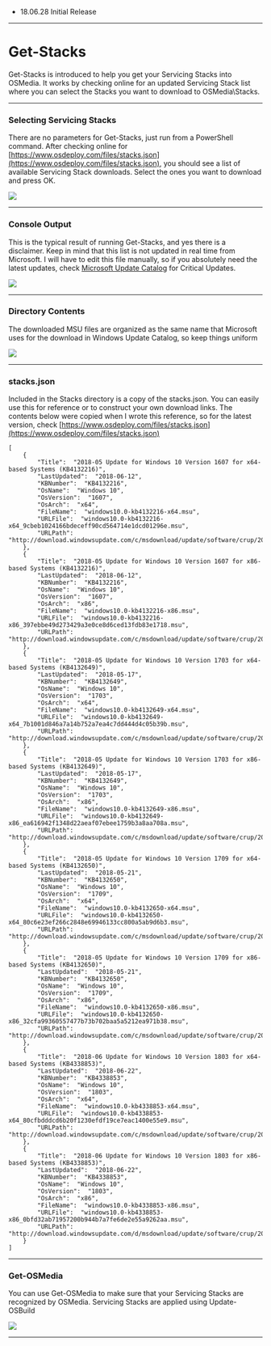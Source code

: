 * 18.06.28 Initial Release

---

# Get-Stacks

Get-Stacks is introduced to help you get your Servicing Stacks into OSMedia.  It works by checking online for an updated Servicing Stack list where you can select the Stacks you want to download to OSMedia\Stacks.

---

### Selecting Servicing Stacks

There are no parameters for Get-Stacks, just run from a PowerShell command.  After checking online for [https://www.osdeploy.com/files/stacks.json](https://www.osdeploy.com/files/stacks.json), you should see a list of available Servicing Stack downloads.  Select the ones you want to download and press OK.

![](/assets/2018-06-27_22-32-19.png)

---

### Console Output

This is the typical result of running Get-Stacks, and yes there is a disclaimer.  Keep in mind that this list is not updated in real time from Microsoft.  I will have to edit this file manually, so if you absolutely need the latest updates, check [Microsoft Update Catalog](https://www.catalog.update.microsoft.com/Home.aspx) for Critical Updates.

![](/assets/2018-06-27_22-37-58.png)

---

### Directory Contents

The downloaded MSU files are organized as the same name that Microsoft uses for the download in Windows Update Catalog, so keep things uniform

![](/assets/2018-06-27_22-58-26.png)

---

### stacks.json

Included in the Stacks directory is a copy of the stacks.json.  You can easily use this for reference or to construct your own download links.  The contents below were copied when I wrote this reference, so for the latest version, check [https://www.osdeploy.com/files/stacks.json](https://www.osdeploy.com/files/stacks.json)

```
[
    {
        "Title":  "2018-05 Update for Windows 10 Version 1607 for x64-based Systems (KB4132216)",
        "LastUpdated":  "2018-06-12",
        "KBNumber":  "KB4132216",
        "OsName":  "Windows 10",
        "OsVersion":  "1607",
        "OsArch":  "x64",
        "FileName":  "windows10.0-kb4132216-x64.msu",
        "URLFile":  "windows10.0-kb4132216-x64_9cbeb1024166bdeceff90cd564714e1dcd01296e.msu",
        "URLPath":  "http://download.windowsupdate.com/c/msdownload/update/software/crup/2018/05/"
    },
    {
        "Title":  "2018-05 Update for Windows 10 Version 1607 for x86-based Systems (KB4132216)",
        "LastUpdated":  "2018-06-12",
        "KBNumber":  "KB4132216",
        "OsName":  "Windows 10",
        "OsVersion":  "1607",
        "OsArch":  "x86",
        "FileName":  "windows10.0-kb4132216-x86.msu",
        "URLFile":  "windows10.0-kb4132216-x86_397ebbe49d273429a3e0ce8d6ced13fdb83e1718.msu",
        "URLPath":  "http://download.windowsupdate.com/c/msdownload/update/software/crup/2018/05/"
    },
    {
        "Title":  "2018-05 Update for Windows 10 Version 1703 for x64-based Systems (KB4132649)",
        "LastUpdated":  "2018-05-17",
        "KBNumber":  "KB4132649",
        "OsName":  "Windows 10",
        "OsVersion":  "1703",
        "OsArch":  "x64",
        "FileName":  "windows10.0-kb4132649-x64.msu",
        "URLFile":  "windows10.0-kb4132649-x64_7b1001d846a7a14b752a7ea4c7dd444d4c05b39b.msu",
        "URLPath":  "http://download.windowsupdate.com/c/msdownload/update/software/crup/2018/05/"
    },
    {
        "Title":  "2018-05 Update for Windows 10 Version 1703 for x86-based Systems (KB4132649)",
        "LastUpdated":  "2018-05-17",
        "KBNumber":  "KB4132649",
        "OsName":  "Windows 10",
        "OsVersion":  "1703",
        "OsArch":  "x86",
        "FileName":  "windows10.0-kb4132649-x86.msu",
        "URLFile":  "windows10.0-kb4132649-x86_ea616942f1348d22aeaf07ebee1759b3a8aa708a.msu",
        "URLPath":  "http://download.windowsupdate.com/c/msdownload/update/software/crup/2018/05/"
    },
    {
        "Title":  "2018-05 Update for Windows 10 Version 1709 for x64-based Systems (KB4132650)",
        "LastUpdated":  "2018-05-21",
        "KBNumber":  "KB4132650",
        "OsName":  "Windows 10",
        "OsVersion":  "1709",
        "OsArch":  "x64",
        "FileName":  "windows10.0-kb4132650-x64.msu",
        "URLFile":  "windows10.0-kb4132650-x64_80c6e23ef266c2848e69946133cc800a5ab9d6b3.msu",
        "URLPath":  "http://download.windowsupdate.com/c/msdownload/update/software/crup/2018/05/"
    },
    {
        "Title":  "2018-05 Update for Windows 10 Version 1709 for x86-based Systems (KB4132650)",
        "LastUpdated":  "2018-05-21",
        "KBNumber":  "KB4132650",
        "OsName":  "Windows 10",
        "OsVersion":  "1709",
        "OsArch":  "x86",
        "FileName":  "windows10.0-kb4132650-x86.msu",
        "URLFile":  "windows10.0-kb4132650-x86_32cfa99360557477b73b702baa5a5212ea971b38.msu",
        "URLPath":  "http://download.windowsupdate.com/c/msdownload/update/software/crup/2018/05/"
    },
    {
        "Title":  "2018-06 Update for Windows 10 Version 1803 for x64-based Systems (KB4338853)",
        "LastUpdated":  "2018-06-22",
        "KBNumber":  "KB4338853",
        "OsName":  "Windows 10",
        "OsVersion":  "1803",
        "OsArch":  "x64",
        "FileName":  "windows10.0-kb4338853-x64.msu",
        "URLFile":  "windows10.0-kb4338853-x64_80cfbdddcd6b20f1230efdf19ce7eac1400e55e9.msu",
        "URLPath":  "http://download.windowsupdate.com/c/msdownload/update/software/crup/2018/06/"
    },
    {
        "Title":  "2018-06 Update for Windows 10 Version 1803 for x86-based Systems (KB4338853)",
        "LastUpdated":  "2018-06-22",
        "KBNumber":  "KB4338853",
        "OsName":  "Windows 10",
        "OsVersion":  "1803",
        "OsArch":  "x86",
        "FileName":  "windows10.0-kb4338853-x86.msu",
        "URLFile":  "windows10.0-kb4338853-x86_0bfd32ab71957200b944b7a7fe6de2e55a9262aa.msu",
        "URLPath":  "http://download.windowsupdate.com/d/msdownload/update/software/crup/2018/06/"
    }
]
```

---

### Get-OSMedia

You can use Get-OSMedia to make sure that your Servicing Stacks are recognized by OSMedia.  Servicing Stacks are applied using Update-OSBuild

![](/assets/2018-06-27_22-43-06.png)

---


